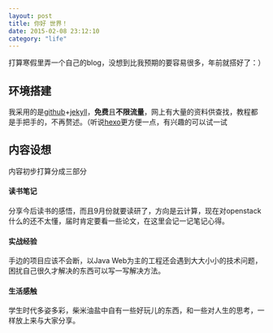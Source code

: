 ```yaml
---
layout: post
title: 你好 世界！
date: 2015-02-08 23:12:10
category: "life"
---
```


打算寒假里弄一个自己的blog，没想到比我预期的要容易很多，年前就搭好了：）

## 环境搭建

我采用的是[github](https://github.com/ "github")+[jekyll](http://jekyllrb.com/ "jekyll")，**免费**且**不限流量**，网上有大量的资料供查找，教程都是手把手的，不再赘述。（听说[hexo](http://hexo.io/ "hexo")更方便一点，有兴趣的可以试一试

## 内容设想

内容初步打算分成三部分

#### 读书笔记

分享今后读书的感悟，而且9月份就要读研了，方向是云计算，现在对openstack什么的还不太懂，届时肯定要看一些论文，在这里会记一记笔记心得。

#### 实战经验

手边的项目应该不会断，以Java Web为主的工程还会遇到大大小小的技术问题，困扰自己很久才解决的东西可以写一写解决方法。

#### 生活感触

学生时代多姿多彩，柴米油盐中自有一些好玩儿的东西，和一些对人生的思考，一样放上来与大家分享。
